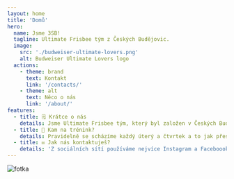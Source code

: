 ```yaml
---
layout: home
title: 'Domů'
hero:
  name: Jsme 3SB!
  tagline: Ultimate Frisbee tým z Českých Budějovic.
  image:
    src: './budweiser-ultimate-lovers.png'
    alt: Budweiser Ultimate Lovers logo
  actions:
    - theme: brand
      text: Kontakt
      link: '/contacts/'
    - theme: alt
      text: Něco o nás
      link: '/about/'
features:
  - title: 🗒️ Krátce o nás
    details: Jsme Ultimate Frisbee tým, který byl založen v Českých Budějovicích již roku 1993. Postupem času se stále rozrůstáme a jsme několika-násobnými mistry České Republiky v kategoriích Mixed, Ženy i Muži. Naši junioři jsou neméně úspěšní. Mimo ligu českou hrajeme také evropskou ligu a naši hráči pravidelně reprezentují i v barvách reprezentačních.
  - title: 🥏 Kam na trénink?
    details: Pravidelně se scházíme každý úterý a čtvrtek a to jak přes léto, tak zimu! Na jaře, létě a podzim nás najdeš na atletickém stadionu na Sokolském ostrově a přes zimu přímo vedle v Sokolovně. Nejlepší bude, když nás kontaktuješ na některé z sociálních sítí a my se už o tebe postaráme.
  - title: ✉ Jak nás kontaktuješ?
    details: 'Z sociálních sítí používáme nejvíce Instagram a Faceboook, tam se proklikneš skrze ikonku v pravém horním rohu této stránky. Případně nám napiš e-mail na adresu: 3SB.ultimate@gmail.com'
---
```


<div class="team-image">
  <div class="custom-block">
    <img class="index-team-image" src="/team.png" alt="fotka">
  </div>
</div>